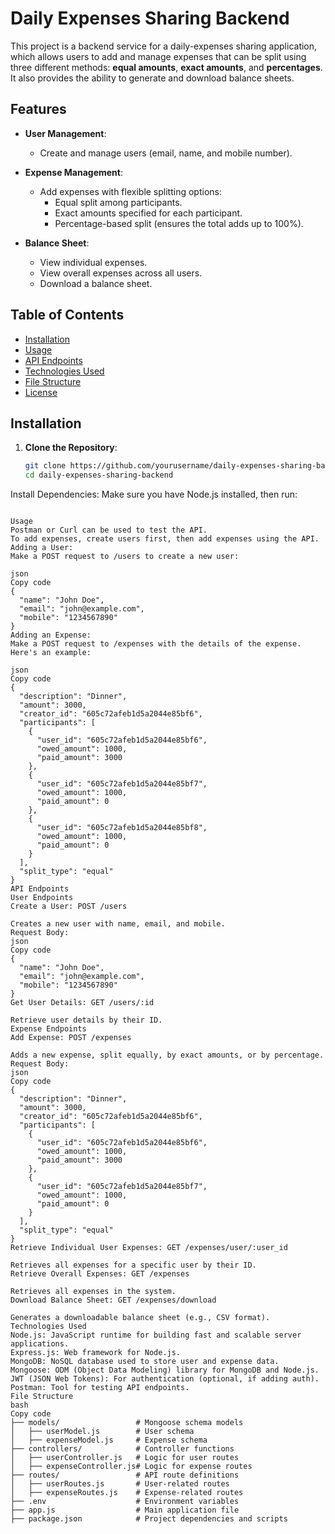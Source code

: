 # Daily Expenses Sharing Backend

This project is a backend service for a daily-expenses sharing application, which allows users to add and manage expenses that can be split using three different methods: **equal amounts**, **exact amounts**, and **percentages**. It also provides the ability to generate and download balance sheets.

## Features
- **User Management**:
  - Create and manage users (email, name, and mobile number).
  
- **Expense Management**:
  - Add expenses with flexible splitting options:
    - Equal split among participants.
    - Exact amounts specified for each participant.
    - Percentage-based split (ensures the total adds up to 100%).
  
- **Balance Sheet**:
  - View individual expenses.
  - View overall expenses across all users.
  - Download a balance sheet.

## Table of Contents
- [Installation](#installation)
- [Usage](#usage)
- [API Endpoints](#api-endpoints)
- [Technologies Used](#technologies-used)
- [File Structure](#file-structure)
- [License](#license)

## Installation

1. **Clone the Repository**:
   ```bash
   git clone https://github.com/yourusername/daily-expenses-sharing-backend.git
   cd daily-expenses-sharing-backend
Install Dependencies: Make sure you have Node.js installed, then run:

```npm install

Usage
Postman or Curl can be used to test the API.
To add expenses, create users first, then add expenses using the API.
Adding a User:
Make a POST request to /users to create a new user:

json
Copy code
{
  "name": "John Doe",
  "email": "john@example.com",
  "mobile": "1234567890"
}
Adding an Expense:
Make a POST request to /expenses with the details of the expense. Here's an example:

json
Copy code
{
  "description": "Dinner",
  "amount": 3000,
  "creator_id": "605c72afeb1d5a2044e85bf6",
  "participants": [
    {
      "user_id": "605c72afeb1d5a2044e85bf6",
      "owed_amount": 1000,
      "paid_amount": 3000
    },
    {
      "user_id": "605c72afeb1d5a2044e85bf7",
      "owed_amount": 1000,
      "paid_amount": 0
    },
    {
      "user_id": "605c72afeb1d5a2044e85bf8",
      "owed_amount": 1000,
      "paid_amount": 0
    }
  ],
  "split_type": "equal"
}
API Endpoints
User Endpoints
Create a User: POST /users

Creates a new user with name, email, and mobile.
Request Body:
json
Copy code
{
  "name": "John Doe",
  "email": "john@example.com",
  "mobile": "1234567890"
}
Get User Details: GET /users/:id

Retrieve user details by their ID.
Expense Endpoints
Add Expense: POST /expenses

Adds a new expense, split equally, by exact amounts, or by percentage.
Request Body:
json
Copy code
{
  "description": "Dinner",
  "amount": 3000,
  "creator_id": "605c72afeb1d5a2044e85bf6",
  "participants": [
    {
      "user_id": "605c72afeb1d5a2044e85bf6",
      "owed_amount": 1000,
      "paid_amount": 3000
    },
    {
      "user_id": "605c72afeb1d5a2044e85bf7",
      "owed_amount": 1000,
      "paid_amount": 0
    }
  ],
  "split_type": "equal"
}
Retrieve Individual User Expenses: GET /expenses/user/:user_id

Retrieves all expenses for a specific user by their ID.
Retrieve Overall Expenses: GET /expenses

Retrieves all expenses in the system.
Download Balance Sheet: GET /expenses/download

Generates a downloadable balance sheet (e.g., CSV format).
Technologies Used
Node.js: JavaScript runtime for building fast and scalable server applications.
Express.js: Web framework for Node.js.
MongoDB: NoSQL database used to store user and expense data.
Mongoose: ODM (Object Data Modeling) library for MongoDB and Node.js.
JWT (JSON Web Tokens): For authentication (optional, if adding auth).
Postman: Tool for testing API endpoints.
File Structure
bash
Copy code
├── models/                 # Mongoose schema models
│   ├── userModel.js        # User schema
│   ├── expenseModel.js     # Expense schema
├── controllers/            # Controller functions
│   ├── userController.js   # Logic for user routes
│   ├── expenseController.js# Logic for expense routes
├── routes/                 # API route definitions
│   ├── userRoutes.js       # User-related routes
│   ├── expenseRoutes.js    # Expense-related routes
├── .env                    # Environment variables
├── app.js                  # Main application file
├── package.json            # Project dependencies and scripts
